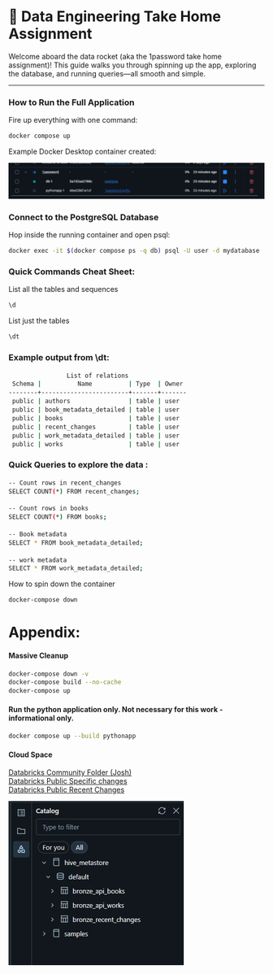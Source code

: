 # 🚀 Data Engineering Take Home Assignment

Welcome aboard the data rocket (aka the 1password take home assignment)! This guide walks you through spinning up the app, exploring the database, and running queries—all smooth and simple.

---

### How to Run the Full Application

Fire up everything with one command:

```bash
docker compose up
```
Example Docker Desktop container created:

![alt text](image-1.png)

### Connect to the PostgreSQL Database

Hop inside the running container and open psql:

```bash
docker exec -it $(docker compose ps -q db) psql -U user -d mydatabase
```


### Quick Commands Cheat Sheet: 
List all the tables and sequences

```bash
\d
```
List just the tables
```bash
\dt
```

### Example output from \dt: 
```bash
                List of relations
 Schema |          Name          | Type  | Owner 
--------+------------------------+-------+-------
 public | authors                | table | user
 public | book_metadata_detailed | table | user
 public | books                  | table | user
 public | recent_changes         | table | user
 public | work_metadata_detailed | table | user
 public | works                  | table | user
```


### Quick Queries to explore the data :
```bash
-- Count rows in recent_changes
SELECT COUNT(*) FROM recent_changes;

-- Count rows in books
SELECT COUNT(*) FROM books;

-- Book metadata
SELECT * FROM book_metadata_detailed;

-- work metadata
SELECT * FROM work_metadata_detailed;
```

How to spin down the container
```bash
docker-compose down
```

# Appendix:

#### Massive Cleanup
```bash
docker-compose down -v
docker-compose build --no-cache
docker-compose up
```


#### Run the python application only. Not necessary for this work - informational only.
```bash
docker compose up --build pythonapp
```

#### Cloud Space
[Databricks Community Folder (Josh)](https://community.cloud.databricks.com/browse/folders/1110066916947157?o=8894349934604243)  
[Databricks Public Specific changes](https://databricks-prod-cloudfront.cloud.databricks.com/public/4027ec902e239c93eaaa8714f173bcfc/8894349934604243/1110066916947177/3801725582970607/latest.html)  
[Databricks Public Recent Changes](https://databricks-prod-cloudfront.cloud.databricks.com/public/4027ec902e239c93eaaa8714f173bcfc/8894349934604243/1843317690163372/3801725582970607/latest.html)  


![alt text](image-3.png)